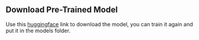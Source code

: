 
## Download Pre-Trained Model
Use this [huggingface](https://huggingface.co/spaces/DeepActionPotential/Textector/tree/main/models) link to download the model, you can train it again and put it in the models folder.
